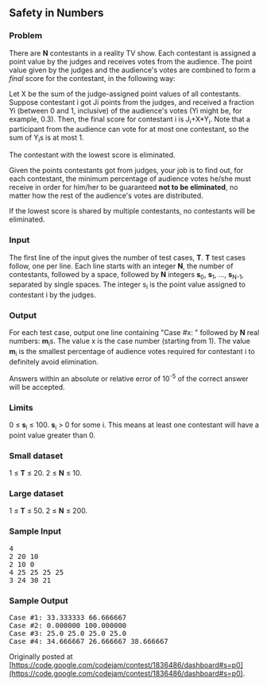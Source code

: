 ## Safety in Numbers

### Problem

There are **N** contestants in a reality TV show. Each contestant is assigned a point value by the judges and receives votes from the audience. The point value given by the judges and the audience's votes are combined to form a *final* score for the contestant, in the following way:

Let X be the sum of the judge-assigned point values of all contestants. Suppose contestant i got Ji points from the judges, and received a fraction Yi (between 0 and 1, inclusive) of the audience's votes (Yi might be, for example, 0.3). Then, the final score for contestant i is J<sub>i</sub>+X*Y<sub>i</sub>. Note that a participant from the audience can vote for at most one contestant, so the sum of Y<sub>i</sub>s is at most 1.

The contestant with the lowest score is eliminated.

Given the points contestants got from judges, your job is to find out, for each contestant, the minimum percentage of audience votes he/she must receive in order for him/her to be guaranteed **not to be eliminated**, no matter how the rest of the audience's votes are distributed.

If the lowest score is shared by multiple contestants, no contestants will be eliminated.

### Input

The first line of the input gives the number of test cases, **T**. **T** test cases follow, one per line. Each line starts with an integer **N**, the number of contestants, followed by a space, followed by **N** integers **s**<sub>0</sub>, **s**<sub>1</sub>, ..., **s**<sub>N-1</sub>, separated by single spaces. The integer s<sub>i</sub> is the point value assigned to contestant i by the judges.

### Output

For each test case, output one line containing "Case #x: " followed by **N** real numbers: **m**<sub>i</sub>s. The value x is the case number (starting from 1). The value **m**<sub>i</sub> is the smallest percentage of audience votes required for contestant i to definitely avoid elimination.

Answers within an absolute or relative error of 10<sup>-5</sup> of the correct answer will be accepted.

### Limits

0 ≤ **s**<sub>i</sub> ≤ 100.
**s**<sub>i</sub> > 0 for some i. This means at least one contestant will have a point value greater than 0.

### Small dataset

1 ≤ **T** ≤ 20.
2 ≤ **N** ≤ 10.

### Large dataset

1 ≤ **T** ≤ 50.
2 ≤ **N** ≤ 200.

### Sample Input

<pre>
4
2 20 10
2 10 0
4 25 25 25 25
3 24 30 21
</pre>
  	
### Sample Output

<pre>
Case #1: 33.333333 66.666667
Case #2: 0.000000 100.000000
Case #3: 25.0 25.0 25.0 25.0
Case #4: 34.666667 26.666667 38.666667
</pre>

Originally posted at [https://code.google.com/codejam/contest/1836486/dashboard#s=p0](https://code.google.com/codejam/contest/1836486/dashboard#s=p0).
